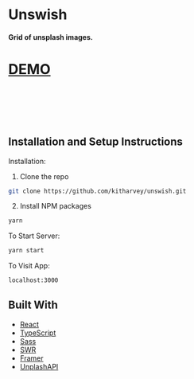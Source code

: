 # Unswish

#### Grid of unsplash images.
# [DEMO](https://unswish.kitharvey.vercel.app/)

<br/>
<br/>
<br/>
<br/>

## Installation and Setup Instructions

Installation:

1. Clone the repo

```sh
git clone https://github.com/kitharvey/unswish.git

```
2. Install NPM packages

```sh
yarn
```


To Start Server:

```sh 
yarn start
```



To Visit App:

```sh 
localhost:3000
```


## Built With

- [React](https://reactjs.org/)
- [TypeScript](https://www.typescriptlang.org/)
- [Sass](https://sass-lang.com/)
- [SWR](https://swr.vercel.app/)
- [Framer](https://www.framer.com/api/motion/)
- [UnplashAPI](https://unsplash.com/documentation)
